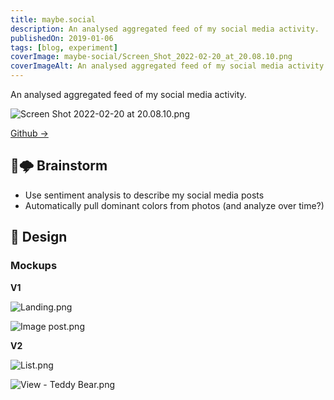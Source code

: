 ```yaml
---
title: maybe.social
description: An analysed aggregated feed of my social media activity.
publishedOn: 2019-01-06
tags: [blog, experiment]
coverImage: maybe-social/Screen_Shot_2022-02-20_at_20.08.10.png
coverImageAlt: An analysed aggregated feed of my social media activity.
---
```


An analysed aggregated feed of my social media activity.

![Screen Shot 2022-02-20 at 20.08.10.png](maybe-social/Screen_Shot_2022-02-20_at_20.08.10.png)

[Github →](https://github.com/thalida/maybe.social)

## 🧠🌩 Brainstorm

- Use sentiment analysis to describe my social media posts
- Automatically pull dominant colors from photos (and analyze over time?)

## 🎨 Design

### Mockups

**V1**

![Landing.png](maybe-social/Landing.png)

![Image post.png](maybe-social/Image_post.png)

**V2**

![List.png](maybe-social/List.png)

![View - Teddy Bear.png](maybe-social/View_-_Teddy_Bear.png)
